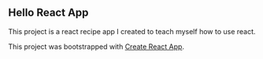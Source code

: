 ## Hello React App

This project is a react recipe app I created to teach myself how to use react.

This project was bootstrapped with [Create React App](https://github.com/facebook/create-react-app).